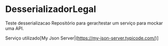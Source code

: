 # DesserializadorLegal
Teste desserializacao
Repositório para gerar/testar um serviço para mockar uma API.

Serviço utilizado[My Json Server|(https://my-json-server.typicode.com/)]
